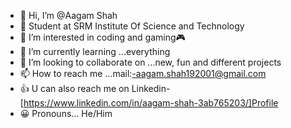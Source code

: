 - 👋 Hi, I’m @Aagam Shah
- 🏫 Student at SRM Institute Of Science and Technology
- 👀 I’m interested in coding and gaming🎮
- 🌱 I’m currently learning ...everything
- 💞️ I’m looking to collaborate on ...new, fun and different projects
- 📫 How to reach me ...mail:-aagam.shah192001@gmail.com
- 👍 U can also reach me on Linkedin-[https://www.linkedin.com/in/aagam-shah-3ab765203/]Profile
- 😀 Pronouns... He/Him
<!---
Code-With-Aagam/Code-With-Aagam is a ✨ special ✨ repository because its `README.md` (this file) appears on your GitHub profile.
You can click the Preview link to take a look at your changes.
--->
